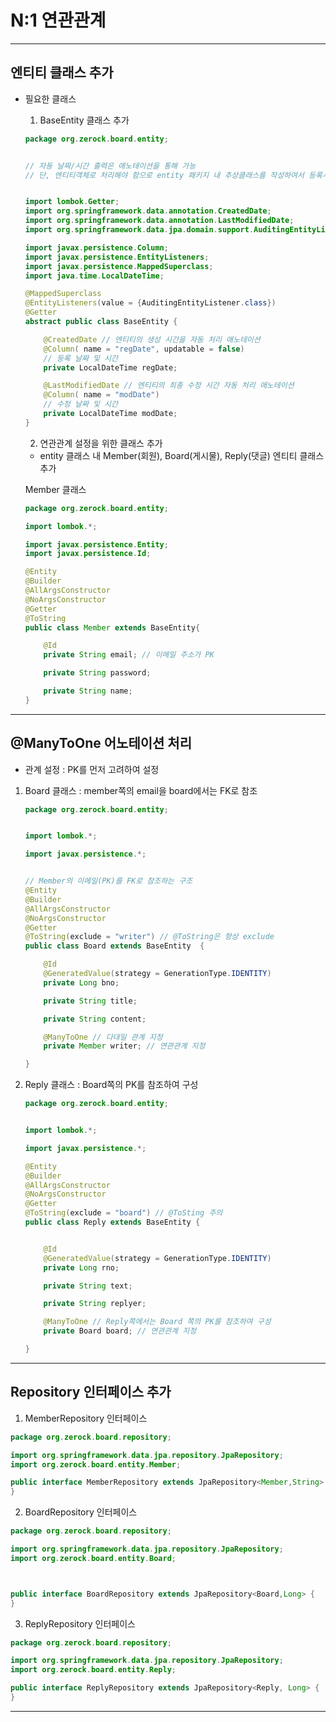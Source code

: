 # N:1 연관관계 

-----------------------------------

## 엔티티 클래스 추가

- 필요한 클래스

    1. BaseEntity 클래스 추가
    ``` Java
    package org.zerock.board.entity;


    // 자동 날짜/시간 출력은 애노테이션을 통해 가능
    // 단, 엔티티객체로 처리해야 함으로 entity 패키지 내 추상클래스를 작성하여서 등록시간과 수정 시간을 출력할 것임.


    import lombok.Getter;
    import org.springframework.data.annotation.CreatedDate;
    import org.springframework.data.annotation.LastModifiedDate;
    import org.springframework.data.jpa.domain.support.AuditingEntityListener;

    import javax.persistence.Column;
    import javax.persistence.EntityListeners;
    import javax.persistence.MappedSuperclass;
    import java.time.LocalDateTime;

    @MappedSuperclass
    @EntityListeners(value = {AuditingEntityListener.class})
    @Getter
    abstract public class BaseEntity {

        @CreatedDate // 엔티티의 생성 시간을 자동 처리 애노테이션
        @Column( name = "regDate", updatable = false)
        // 등록 날짜 및 시간
        private LocalDateTime regDate;

        @LastModifiedDate // 엔티티의 최종 수정 시간 자동 처리 애노테이션
        @Column( name = "modDate")
        // 수정 날짜 및 시간
        private LocalDateTime modDate;
    }
    ```
    
    2. 연관관계 설정을 위한 클래스 추가
    
    - entity 클래스 내 Member(회원), Board(게시물), Reply(댓글) 엔티티 클래스 추가
    
    Member 클래스
    
    ``` JAVA
    package org.zerock.board.entity;

    import lombok.*;

    import javax.persistence.Entity;
    import javax.persistence.Id;

    @Entity
    @Builder
    @AllArgsConstructor
    @NoArgsConstructor
    @Getter
    @ToString
    public class Member extends BaseEntity{

        @Id
        private String email; // 이메일 주소가 PK

        private String password;

        private String name;
    }
    
    ```
    
    
-------------------------------
    

## @ManyToOne 어노테이션 처리

- 관계 설정 : PK를 먼저 고려하여 설정

1. Board 클래스 : member쪽의 email을 board에서는 FK로 참조

    ``` Java
    package org.zerock.board.entity;


    import lombok.*;

    import javax.persistence.*;


    // Member의 이메일(PK)를 FK로 참조하는 구조
    @Entity
    @Builder
    @AllArgsConstructor
    @NoArgsConstructor
    @Getter
    @ToString(exclude = "writer") // @ToString은 항상 exclude
    public class Board extends BaseEntity  {

        @Id
        @GeneratedValue(strategy = GenerationType.IDENTITY)
        private Long bno;

        private String title;

        private String content;

        @ManyToOne // 다대일 관계 지정
        private Member writer; // 연관관계 지정

    }
    ```

 2. Reply 클래스 : Board쪽의 PK를 참조하여 구성
 
    ``` Java
    package org.zerock.board.entity;


    import lombok.*;

    import javax.persistence.*;

    @Entity
    @Builder
    @AllArgsConstructor
    @NoArgsConstructor
    @Getter
    @ToString(exclude = "board") // @ToSting 주의
    public class Reply extends BaseEntity {


        @Id
        @GeneratedValue(strategy = GenerationType.IDENTITY)
        private Long rno;

        private String text;

        private String replyer;

        @ManyToOne // Reply쪽에서는 Board 쪽의 PK를 참조하여 구성
        private Board board; // 연관관계 지정

    }
    ```

-----------------------------

## Repository 인터페이스 추가

1. MemberRepository 인터페이스

``` Java
package org.zerock.board.repository;

import org.springframework.data.jpa.repository.JpaRepository;
import org.zerock.board.entity.Member;

public interface MemberRepository extends JpaRepository<Member,String> {
}
```

2. BoardRepository 인터페이스

``` Java
package org.zerock.board.repository;

import org.springframework.data.jpa.repository.JpaRepository;
import org.zerock.board.entity.Board;



public interface BoardRepository extends JpaRepository<Board,Long> {
}
```

3. ReplyRepository 인터페이스

``` Java
package org.zerock.board.repository;

import org.springframework.data.jpa.repository.JpaRepository;
import org.zerock.board.entity.Reply;

public interface ReplyRepository extends JpaRepository<Reply, Long> {
}
```


---------------------------


  

